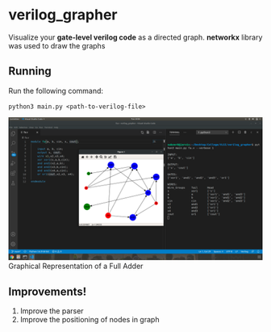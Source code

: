 # verilog_grapher
Visualize your **gate-level verilog code** as a directed graph. **networkx** library was used to draw the graphs

## Running
Run the following command:
```
python3 main.py <path-to-verilog-file>
```
![Graphical Representation of a Full Adder](example.png)
Graphical Representation of a Full Adder

## Improvements!
1. Improve the parser
2. Improve the positioning of nodes in graph
